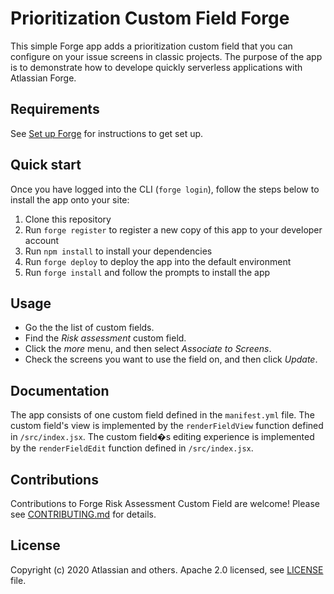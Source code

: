 # Prioritization Custom Field Forge 

This simple Forge app adds a prioritization custom field that you can configure on your issue screens in classic projects.
The purpose of the app is to demonstrate how to develope quickly serverless applications with Atlassian Forge.

## Requirements

See [Set up Forge](https://developer.atlassian.com/platform/forge/set-up-forge/) for instructions to get set up.

## Quick start

Once you have logged into the CLI (`forge login`), follow the steps below to install the app onto your site:

1. Clone this repository
2. Run `forge register` to register a new copy of this app to your developer account
3. Run `npm install` to install your dependencies
4. Run `forge deploy` to deploy the app into the default environment
5. Run `forge install` and follow the prompts to install the app

## Usage

* Go the the list of custom fields.
* Find the *Risk assessment* custom field.
* Click the *more* menu, and then select *Associate to Screens*.
* Check the screens you want to use the field on, and then click *Update*.

## Documentation

The app consists of one custom field defined in the `manifest.yml` file. 
The custom field's view is implemented by the `renderFieldView` function defined in `/src/index.jsx`. 
The custom field�s editing experience is implemented by the `renderFieldEdit` function defined in `/src/index.jsx`. 

## Contributions

Contributions to Forge Risk Assessment Custom Field are welcome! Please see [CONTRIBUTING.md](./CONTRIBUTING.md) for details. 

## License

Copyright (c) 2020 Atlassian and others.
Apache 2.0 licensed, see [LICENSE](./LICENSE) file.